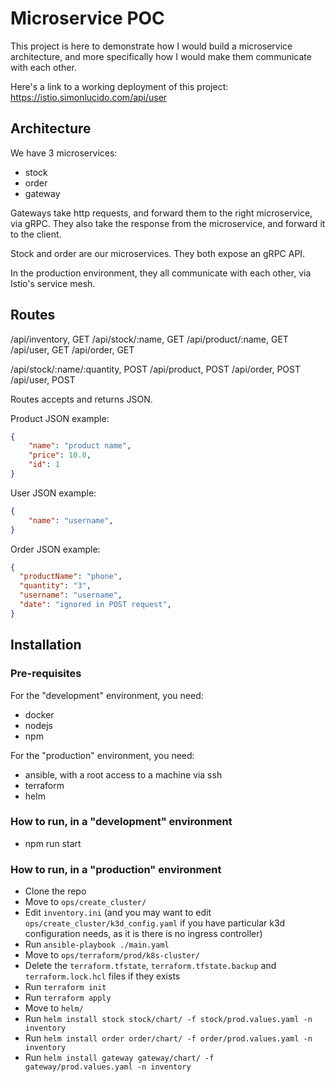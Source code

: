 # Microservice POC

This project is here to demonstrate how I would build a microservice architecture, and more specifically how I would make them communicate with each other.

Here's a link to a working deployment of this project: https://istio.simonlucido.com/api/user

## Architecture
We have 3 microservices:
- stock
- order
- gateway

Gateways take http requests, and forward them to the right microservice, via gRPC. They also take the response from the microservice, and forward it to the client.

Stock and order are our microservices. They both expose an gRPC API.

In the production environment, they all communicate with each other, via Istio's service mesh.

## Routes
/api/inventory, GET
/api/stock/:name, GET
/api/product/:name, GET
/api/user, GET
/api/order, GET

/api/stock/:name/:quantity, POST
/api/product, POST
/api/order, POST
/api/user, POST

Routes accepts and returns JSON.

Product JSON example:
```json
{
    "name": "product name",
    "price": 10.0,
    "id": 1
}
```

User JSON example:
```json
{
    "name": "username",
}
```

Order JSON example:
```json
{
  "productName": "phone",
  "quantity": "3",
  "username": "username",
  "date": "ignored in POST request",
}
```

## Installation
### Pre-requisites

For the "development" environment, you need:
- docker
- nodejs
- npm

For the "production" environment, you need:
- ansible, with a root access to a machine via ssh
- terraform
- helm

### How to run, in a "development" environment

- npm run start

### How to run, in a "production" environment

- Clone the repo
- Move to `ops/create_cluster/`
- Edit `inventory.ini` (and you may want to edit `ops/create_cluster/k3d_config.yaml` if you have particular k3d configuration needs, as it is there is no ingress controller)
- Run `ansible-playbook ./main.yaml`
- Move to `ops/terraform/prod/k8s-cluster/`
- Delete the `terraform.tfstate`, `terraform.tfstate.backup` and `terraform.lock.hcl` files if they exists
- Run `terraform init`
- Run `terraform apply`
- Move to `helm/`
- Run `helm install stock stock/chart/ -f stock/prod.values.yaml -n inventory`
- Run `helm install order order/chart/ -f order/prod.values.yaml -n inventory`
- Run `helm install gateway gateway/chart/ -f gateway/prod.values.yaml -n inventory`
